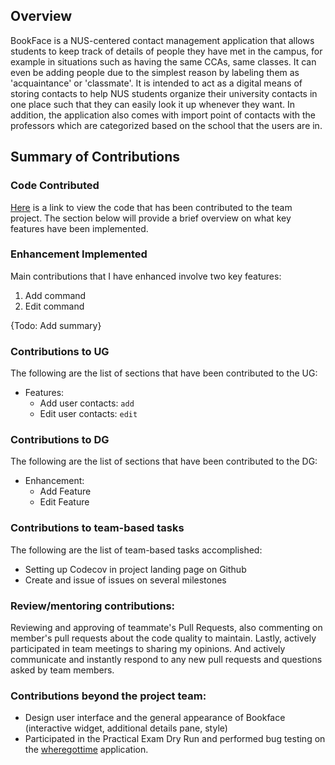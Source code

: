 ## Overview
BookFace is a NUS-centered contact management application that allows students to keep track of details of people they 
have met in the campus, for example in situations such as having the same CCAs, same classes. It can even be adding 
people due to the simplest reason by labeling them as 'acquaintance' or 'classmate'. It is intended to act as a digital 
means of storing contacts to help NUS students organize their university contacts in one place such that they can easily 
look it up whenever they want. In addition, the application also comes with import point of contacts with the professors
which are categorized based on the school that the users are in.

## Summary of Contributions

### Code Contributed

[Here](https://nus-cs2103-ay2223s2.github.io/tp-dashboard/?search=&sort=groupTitle&sortWithin=title&timeframe=commit&mergegroup=&groupSelect=groupByRepos&breakdown=true&checkedFileTypes=docs~functional-code~test-code~other&since=2023-02-17&tabOpen=true&tabType=authorship&tabAuthor=SHni99&tabRepo=AY2223S2-CS2103-F11-4%2Ftp%5Bmaster%5D&authorshipIsMergeGroup=false&authorshipFileTypes=docs~functional-code~test-code~other&authorshipIsBinaryFileTypeChecked=false&authorshipIsIgnoredFilesChecked=false)
is a link to view the code that has been contributed to the team project.
The section below will provide a brief overview on what key features have
been implemented.

### Enhancement Implemented

Main contributions that I have enhanced involve two key features:
1. Add command
2. Edit command

{Todo: Add summary}

### Contributions to UG

The following are the list of sections that have been contributed to the UG:

- Features:
    - Add user contacts: `add`
    - Edit user contacts: `edit`

### Contributions to DG

The following are the list of sections that have been contributed to the DG:

- Enhancement:
  - Add Feature
  - Edit Feature

### Contributions to team-based tasks

The following are the list of team-based tasks accomplished:
- Setting up Codecov in project landing page on Github
- Create and issue of issues on several milestones


### Review/mentoring contributions:
Reviewing and approving of teammate's Pull Requests, also commenting on member's
pull requests about the code quality to maintain. Lastly, actively participated in 
team meetings to sharing my opinions. And actively communicate and instantly respond
to any new pull requests and questions asked by team members.

### Contributions beyond the project team:
- Design user interface and the general appearance of Bookface (interactive widget, additional details pane, style)
- Participated in the Practical Exam Dry Run and performed bug testing on
the [wheregottime](https://github.com/AY2223S2-CS2103T-T09-2/tp) application.

